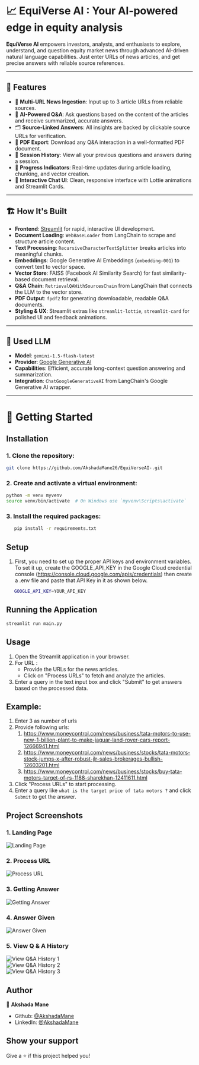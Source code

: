 # 📈 EquiVerse AI : Your AI-powered edge in equity analysis

**EquiVerse AI** empowers investors, analysts, and enthusiasts to explore, understand, and question equity market news through advanced AI-driven natural language capabilities. Just enter URLs of news articles, and get precise answers with reliable source references.

---

## 🎯 Features

- 🔗 **Multi-URL News Ingestion**: Input up to 3 article URLs from reliable sources.
- 🧠 **AI-Powered Q&A**: Ask questions based on the content of the articles and receive summarized, accurate answers.
- 🗂️ **Source-Linked Answers**: All insights are backed by clickable source URLs for verification.
- 📄 **PDF Export**: Download any Q&A interaction in a well-formatted PDF document.
- 🔄 **Session History**: View all your previous questions and answers during a session.
- 🧩 **Progress Indicators**: Real-time updates during article loading, chunking, and vector creation.
- 💬 **Interactive Chat UI**: Clean, responsive interface with Lottie animations and Streamlit Cards.

---

## 🏗️ How It's Built

- **Frontend**: [Streamlit](https://streamlit.io/) for rapid, interactive UI development.
- **Document Loading**: `WebBaseLoader` from LangChain to scrape and structure article content.
- **Text Processing**: `RecursiveCharacterTextSplitter` breaks articles into meaningful chunks.
- **Embeddings**: Google Generative AI Embeddings (`embedding-001`) to convert text to vector space.
- **Vector Store**: FAISS (Facebook AI Similarity Search) for fast similarity-based document retrieval.
- **Q&A Chain**: `RetrievalQAWithSourcesChain` from LangChain that connects the LLM to the vector store.
- **PDF Output**: `fpdf2` for generating downloadable, readable Q&A documents.
- **Styling & UX**: Streamlit extras like `streamlit-lottie`, `streamlit-card` for polished UI and feedback animations.

---

## 🤖 Used LLM

- **Model**: `gemini-1.5-flash-latest`  
- **Provider**: [Google Generative AI](https://ai.google/discover/gemini/)
- **Capabilities**: Efficient, accurate long-context question answering and summarization.
- **Integration**: `ChatGoogleGenerativeAI` from LangChain's Google Generative AI wrapper.

---

# 🚀 Getting Started

## Installation

### 1. Clone the repository:

```bash
git clone https://github.com/AkshadaMane26/EquiVerseAI-.git
```

### 2. Create and activate a virtual environment:

```bash
python -m venv myvenv
source venv/bin/activate  # On Windows use `myvenv\Scripts\activate`
```

### 3. Install the required packages:

```bash
   pip install -r requirements.txt
```

## Setup

1. First, you need to set up the proper API keys and environment variables. To set it up, create the GOOGLE_API_KEY in the Google Cloud credential console (https://console.cloud.google.com/apis/credentials) then create a .env file and paste that API Key in it as shown below.
```bash
   GOOGLE_API_KEY=YOUR_API_KEY
```

## Running the Application

```bash
streamlit run main.py
```

## Usage

1.  Open the Streamlit application in your browser.
2.  For URL :
    - Provide the URLs for the news articles.
    - Click on "Process URLs" to fetch and analyze the articles.
3.  Enter a query in the text input box and click "Submit" to get answers based on the processed data.

## Example:

1.  Enter 3 as number of urls
2.  Provide following urls:
    1. https://www.moneycontrol.com/news/business/tata-motors-to-use-new-1-billion-plant-to-make-jaguar-land-rover-cars-report-12666941.html
    2. https://www.moneycontrol.com/news/business/stocks/tata-motors-stock-jumps-x-after-robust-jlr-sales-brokerages-bullish-12603201.html
    3. https://www.moneycontrol.com/news/business/stocks/buy-tata-motors-target-of-rs-1188-sharekhan-12411611.html
3.  Click "Process URLs" to start processing.
4.  Enter a query like `what is the target price of tata motors ?` and click `Submit` to get the answer.

## Project Screenshots

### 1. Landing Page  
![Landing Page](images/Landing%20page.png)

### 2. Process URL  
![Process URL](images/Process.png)

### 3. Getting Answer  
![Getting Answer](images/getting%20ans.png)

### 4. Answer Given  
![Answer Given](images/ansgiven.png)

### 5. View Q & A History  
![View Q&A History 1](images/viewQA.png)  
![View Q&A History 2](images/viewQA1.png)  
![View Q&A History 3](images/viewQA2.png)




## Author

👤 **Akshada Mane**

- Github: [@AkshadaMane](https://github.com/AkshadaMane26)
- LinkedIn: [@AkshadaMane](https://www.linkedin.com/in/akshada-mane-b93738258)

## Show your support
Give a ⭐️ if this project helped you!
